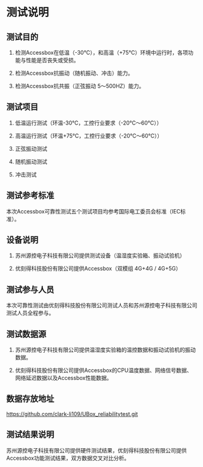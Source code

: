 # 测试说明

## 测试目的

1. 检测Accessbox在低温（-30℃），和高温（+75℃）环境中运行时，各项功能与性能是否丧失或受损。

2. 检测Accessbox抗振动（随机振动、冲击）能力。

3. 检测Accessbox抗共振（正弦振动 5～500HZ）能力。

## 测试项目

1. 低温运行测试（环温-30℃，工控行业要求（-20℃～60℃））

2. 高温运行测试（环温+75℃，工控行业要求（-20℃～60℃））

3. 正弦振动测试

4. 随机振动测试

5. 冲击测试

## 测试参考标准 

本次Accessbox可靠性测试五个测试项目均参考国际电工委员会标准（IEC标准）。

## 设备说明

1. 苏州源控电子科技有限公司提供测试设备（温湿度实验箱、振动试验机）

2. 优刻得科技股份有限公司提供Accessbox（双模组  4G+4G / 4G+5G）

## 测试参与人员

本次可靠性测试由优刻得科技股份有限公司测试人员和苏州源控电子科技有限公司测试人员全程参与。

## 测试数据源

1. 苏州源控电子科技有限公司提供温湿度实验箱的温控数据和振动试验机的振动数据。

2. 优刻得科技股份有限公司提供Accessbox的CPU温度数据、网络信号数据、网络延迟数据以及Accessbox性能数据。

## 数据存放地址

https://github.com/clark-li109/UBox_reliabilitytest.git

## 测试结果说明

苏州源控电子科技有限公司提供硬件测试结果，优刻得科技股份有限公司提供Accessbox功能测试结果，双方数据交叉对比分析。
